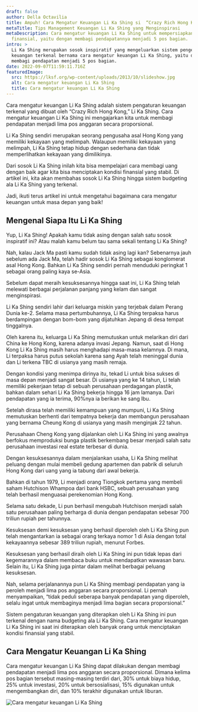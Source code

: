```yaml
---
draft: false
author: Della Octavilia
title: Ampuh! Cara Mengatur Keuangan Li Ka Shing si  “Crazy Rich Hong Kong”
metaTitle: Tips Management Keuangan Li Ka Shing yang Menginspirasi
metaDescription: Cara mengatur keuangan Li Ka Shing untuk mempersiapkan kondisi
  finansial, yaitu dengan membagi pendapatannya menjadi 5 pos bagian.
intro: >
  Li Ka Shing merupakan sosok inspiratif yang mengeluarkan sistem pengeluaran
  keuangan terkenal bernama cara mengatur keuangan Li Ka Shing, yaitu dengan
  membagi pendapatan menjadi 5 pos bagian.
date: 2022-09-07T11:59:11.716Z
featuredImage:
  src: https://lksf.org/wp-content/uploads/2013/10/slideshow.jpg
  alt: Cara mengatur keuangan Li Ka Shing
  title: Cara mengatur keuangan Li Ka Shing
---
```





<!--StartFragment-->

Cara mengatur keuangan Li Ka Shing adalah sistem pengaturan keuangan terkenal yang dibuat oleh “Crazy Rich Hong Kong,” Li Ka Shing. Cara mengatur keuangan Li Ka Shing ini mengajarkan kita untuk membagi pendapatan menjadi lima pos anggaran secara proporsional.



Li Ka Shing sendiri merupakan seorang pengusaha asal Hong Kong yang memiliki kekayaan yang melimpah. Walaupun memiliki kekayaan yang melimpah, Li Ka Shing tetap hidup dengan sederhana dan tidak memperlihatkan kekayaan yang dimilikinya.



Dari sosok Li Ka Shing inilah kita bisa mempelajari cara membagi uang dengan baik agar kita bisa menciptakan kondisi finansial yang stabil. Di artikel ini, kita akan membahas sosok Li Ka Shing hingga sistem budgeting ala Li Ka Shing yang terkenal. 



Jadi, ikuti terus artikel ini untuk mengetahui bagaimana cara mengatur keuangan untuk masa depan yang baik!

## Mengenal Siapa Itu Li Ka Shing

Yup, Li Ka Shing! Apakah kamu tidak asing dengan salah satu sosok inspiratif ini? Atau malah kamu belum tau sama sekali tentang Li Ka Shing?



Nah, kalau Jack Ma pasti kamu sudah tidak asing lagi kan? Sebenarnya jauh sebelum ada Jack Ma, telah hadir sosok Li Ka Shing sebagai konglomerat asal Hong Kong. Bahkan Li Ka Shing sendiri pernah menduduki peringkat 1 sebagai orang paling kaya se-Asia.



Sebelum dapat meraih kesuksesannya hingga saat ini, Li Ka Shing telah melewati berbagai perjalanan panjang yang kelam dan sangat menginspirasi. 



Li Ka Shing sendiri lahir dari keluarga miskin yang terjebak dalam Perang Dunia ke-2. Selama masa pertumbuhannya, Li Ka Shing terpaksa harus berdampingan dengan bom-bom yang dijatuhkan Jepang di desa tempat tinggalnya.



Oleh karena itu, keluarga Li Ka Shing memutuskan untuk melarikan diri dari China ke Hong Kong, karena adanya invasi Jepang. Namun, saat di Hong Kong Li Ka Shing masih harus menghadapi masa-masa kelamnya. Di mana, Li terpaksa harus putus sekolah karena sang Ayah telah meninggal dunia dan Li terkena TBC di usianya yang masih remaja.



Dengan kondisi yang menimpa dirinya itu, tekad Li untuk bisa sukses di masa depan menjadi sangat besar. Di usianya yang ke 14 tahun, Li telah memiliki pekerjaan tetap di sebuah perusahaan perdagangan plastik, bahkan dalam sehari Li Ka Shing bekerja hingga 16 jam lamanya. Dari pendapatan yang ia terima, 90%nya ia berikan ke sang Ibu.



Setelah dirasa telah memiliki kemampuan yang mumpuni, Li Ka Shing memutuskan berhenti dari tempatnya bekerja dan membangun perusahaan yang bernama Cheung Kong di usianya yang masih menginjak 22 tahun.



Perusahaan Cheng Kong yang dijalankan oleh Li Ka Shing ini yang awalnya berfokus memproduksi bunga plastik berkembang besar menjadi salah satu perusahaan investasi real estate terbesar di dunia.



Dengan kesuksesannya dalam menjalankan usaha, Li Ka Shing melihat peluang dengan mulai membeli gedung apartemen dan pabrik di seluruh Hong Kong dari uang yang ia tabung dari awal bekerja.



Bahkan di tahun 1979, Li menjadi orang Tiongkok pertama yang membeli saham Hutchison Whampoa dari bank HSBC, sebuah perusahaan yang telah berhasil menguasai perekenomian Hong Kong. 



Selama satu dekade, Li pun berhasil mengubah Hutchison menjadi salah satu perusahaan paling berharga di dunia dengan pendapatan sebesar 700 triliun rupiah per tahunnya.



Kesuksesan demi kesuksesan yang berhasil diperoleh oleh Li Ka Shing pun telah mengantarkan ia sebagai orang terkaya nomor 1 di Asia dengan total kekayaannya sebesar 389 triliun rupiah, menurut Forbes.



Kesuksesan yang berhasil diraih oleh Li Ka Shing ini pun tidak lepas dari kegemarannya dalam membaca buku untuk mendapatkan wawasan baru. Selain itu, Li Ka Shing juga pintar dalam melihat berbagai peluang kesuksesan.



Nah, selama perjalanannya pun Li Ka Shing membagi pendapatan yang ia peroleh menjadi lima pos anggaran secara proporsional. Li pernah menyampaikan, “tidak peduli seberapa banyak pendapatan yang diperoleh, selalu ingat untuk membaginya menjadi lima bagian secara proporsional.”



Sistem pengaturan keuangan yang diterapkan oleh Li Ka Shing ini pun terkenal dengan nama budgeting ala Li Ka Shing. Cara mengatur keuangan Li Ka Shing ini saat ini diterapkan oleh banyak orang untuk menciptakan kondisi finansial yang stabil.



## Cara Mengatur Keuangan Li Ka Shing

Cara mengatur keuangan Li Ka Shing dapat dilakukan dengan membagi pendapatan menjadi lima pos anggaran secara proporsional. Dimana kelima pos bagian tersebut masing-masing terdiri dari, 30% untuk biaya hidup, 25% untuk investasi, 20% untuk bersosialisasi, 15% digunakan untuk mengembangkan diri, dan 10% terakhir digunakan untuk liburan.

![Cara mengatur keuangan Li Ka Shing](img/cara-mengatur-keuangan-li-ka-shing.png "Cara mengatur keuangan Li Ka Shing")